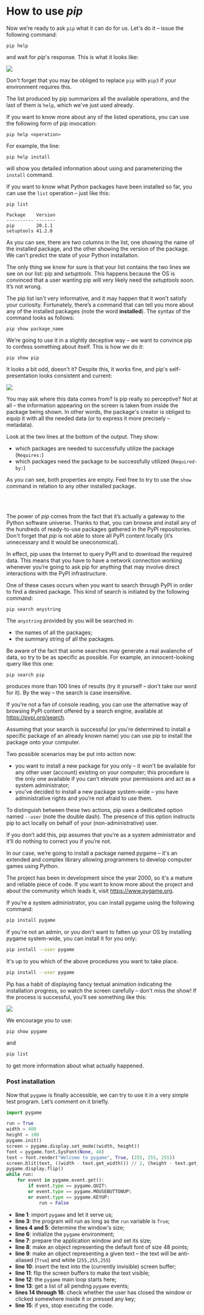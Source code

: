 # How to use _pip_

Now we’re ready to ask `pip` what it can do for us. Let's do it – issue the following command:

```shell
pip help
```
and wait for _pip_'s response. This is what it looks like:

![](../img/M1.4.7.png)

Don't forget that you may be obliged to replace `pip` with `pip3` if your environment requires this.

The list produced by pip summarizes all the available operations, and the last of them is `help`, which we've just used already.

If you want to know more about any of the listed operations, you can use the following form of pip invocation:

```shell
pip help <operation>
```

For example, the line:

```shell
pip help install
```

will show you detailed information about using and parameterizing the `install` command.

If you want to know what Python packages have been installed so far, you can use the `list` operation – just like this:

```shell
pip list
```

```
Package    Version
---------- -------
pip        20.1.1
setuptools 41.2.0
```

As you can see, there are two columns in the list, one showing the name of the installed package, and the other showing the version of the package. We can’t predict the state of your Python installation.

The only thing we know for sure is that your list contains the two lines we see on our list: pip and _setuptools_. This happens because the OS is convinced that a user wanting pip will very likely need the _setuptools_ soon. It’s not wrong.

The pip list isn't very informative, and it may happen that it won't satisfy your curiosity. Fortunately, there’s a command that can tell you more about any of the installed packages (note the word **installed**). The syntax of the command looks as follows:

```shell
pip show package_name
```

We’re going to use it in a slightly deceptive way – we want to convince pip to confess something about itself. This is how we do it:

```shell
pip show pip
```

It looks a bit odd, doesn't it? Despite this, it works fine, and pip's self-presentation looks consistent and current:

![](../img/M1.4.8.png)

You may ask where this data comes from? Is pip really so perceptive? Not at all – the information appearing on the screen is taken from inside the package being shown. In other words, the package's creator is obliged to equip it with all the needed data (or to express it more precisely – metadata).

Look at the two lines at the bottom of the output. They show:
- which packages are needed to successfully utilize the package (`Requires:`)
- which packages need the package to be successfully utilized (`Required-by:`)

As you can see, both properties are empty. Feel free to try to use the `show` command in relation to any other installed package.

<br><br>

The power of _pip_ comes from the fact that it’s actually a gateway to the Python software universe. Thanks to that, you can browse and install any of the hundreds of ready-to-use packages gathered in the PyPI repositories. Don't forget that _pip_ is not able to store all PyPI content locally (it’s unnecessary and it would be uneconomical).

In effect, pip uses the Internet to query PyPI and to download the required data. This means that you have to have a network connection working whenever you’re going to ask pip for anything that may involve direct interactions with the PyPI infrastructure.

One of these cases occurs when you want to search through PyPI in order to find a desired package. This kind of search is initiated by the following command:

```shell
pip search anystring
```

The `anystring` provided by you will be searched in:
- the names of all the packages;
- the summary string of all the packages.

Be aware of the fact that some searches may generate a real avalanche of data, so try to be as specific as possible. For example, an innocent-looking query like this one:

```shell
pip search pip
```

produces more than 100 lines of results (try it yourself – don't take our word for it). By the way – the search is case insensitive.

If you’re not a fan of console reading, you can use the alternative way of browsing PyPI content offered by a search engine, available at https://pypi.org/search.

Assuming that your search is successful (or you’re determined to install a specific package of an already known name) you can use pip to install the package onto your computer.

Two possible scenarios may be put into action now:

- you want to install a new package for you only – it won't be available for any other user (account) existing on your computer; this procedure is the only one available if you can’t elevate your permissions and act as a system administrator;
- you’ve decided to install a new package system-wide – you have administrative rights and you're not afraid to use them.

To distinguish between these two actions, pip uses a dedicated option named `--user` (note the double dash). The presence of this option instructs pip to act locally on behalf of your (non-administrative) user.

If you don’t add this, pip assumes that you’re as a system administrator and it’ll do nothing to correct you if you’re not.

In our case, we’re going to install a package named pygame – it's an extended and complex library allowing programmers to develop computer games using Python.

The project has been in development since the year 2000, so it's a mature and reliable piece of code. If you want to know more about the project and about the community which leads it, visit https://www.pygame.org.

If you’re a system administrator, you can install pygame using the following command:
```bash
pip install pygame
```


If you're not an admin, or you don't want to fatten up your OS by installing pygame system-wide, you can install it for you only:
```bash
pip install --user pygame
```

It's up to you which of the above procedures you want to take place.

```bash
pip install --user pygame
```

Pip has a habit of displaying fancy textual animation indicating the installation progress, so watch the screen carefully – don't miss the show! If the process is successful, you’ll see something like this:

![](../img/M1.4.9.png)

We encourage you to use:
```bash
pip show pygame
```

and
```bash
pip list
```

to get more information about what actually happened.

### Post installation

Now that `pygame` is finally accessible, we can try to use it in a very simple test program. Let’s comment on it briefly.

```python
import pygame

run = True
width = 400
height = 100
pygame.init()
screen = pygame.display.set_mode((width, height))
font = pygame.font.SysFont(None, 48)
text = font.render("Welcome to pygame", True, (255, 255, 255))
screen.blit(text, ((width - text.get_width()) // 2, (height - text.get_height()) // 2))
pygame.display.flip()
while run:
    for event in pygame.event.get():
        if event.type == pygame.QUIT\
        or event.type == pygame.MOUSEBUTTONUP\
        or event.type == pygame.KEYUP:
            run = False
```


- **line 1**: import `pygame` and let it serve us;
- **line 3**: the program will run as long as the `run` variable is `True`;
- **lines 4 and 5**: determine the window's size;
- **line 6**: initialize the `pygame` environment;
- **line 7**: prepare the application window and set its size;
- **line 8**: make an object representing the default font of size 48 points;
- **line 9**: make an object representing a given text – the text will be anti-aliased (`True`) and white (`255,255,255`)
- **line 10**: insert the text into the (currently invisible) screen buffer;
- **line 11**: flip the screen buffers to make the text visible;
- **line 12**: the `pygame` main loop starts here;
- **line 13**: get a list of all pending `pygame` events;
- **lines 14 through 16**: check whether the user has closed the window or clicked somewhere inside it or pressed any key;
- **line 15**: if yes, stop executing the code.